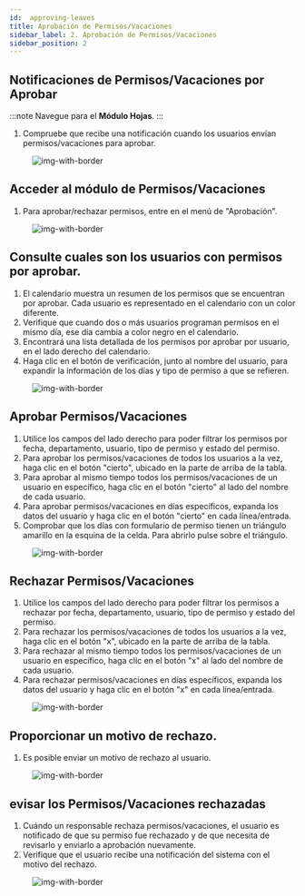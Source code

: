 ```yaml
---
id:  approving-leaves
title: Aprobación de Permisos/Vacaciones
sidebar_label: 2. Aprobación de Permisos/Vacaciones
sidebar_position: 2
---
```



## Notificaciones de Permisos/Vacaciones por Aprobar



:::note
Navegue para el **Módulo Hojas**. 
:::


1. Compruebe que recibe una notificación cuando los usuarios envían permisos/vacaciones para aprobar.

<figure>

![img-with-border](/img/university/leaves/approve-leaves10.png)
<figcaption></figcaption>
</figure>


## Acceder al módulo de Permisos/Vacaciones

1. Para aprobar/rechazar permisos, entre en el menú de "Aprobación".

<figure>

![img-with-border](/img/university/leaves/approve-leaves1.png)
<figcaption></figcaption>
</figure>


## Consulte cuales son los usuarios con permisos por aprobar.

1. El calendario muestra un resumen de los permisos que se encuentran por aprobar. Cada usuario es representado en el calendario con un color diferente.
2. Verifique que cuando dos o más usuarios programan permisos en el mismo día, ese día cambia a color negro en el calendario.
3. Encontrará una lista detallada de los permisos por aprobar por usuario, en el lado derecho del calendario.
4. Haga clic en el botón de verificación, junto al nombre del usuario, para expandir la información de los días y tipo de permiso a que se refieren.

<figure>

![img-with-border](/img/university/leaves/approve-leaves2.png)
<figcaption></figcaption>
</figure>


## Aprobar Permisos/Vacaciones

1. Utilice los campos del lado derecho para poder filtrar los permisos por fecha, departamento, usuario, tipo de permiso y estado del permiso.
2. Para aprobar los permisos/vacaciones de todos los usuarios a la vez, haga clic en el botón "cierto", ubicado en la parte de arriba de la tabla.
3. Para aprobar al mismo tiempo todos los permisos/vacaciones de un usuario en específico, haga clic en el botón "cierto" al lado del nombre de cada usuario.
4. Para aprobar permisos/vacaciones en días específicos, expanda los datos del usuario y haga clic en el botón "cierto" en cada línea/entrada.
5. Comprobar que los días con formulario de permiso tienen un triángulo amarillo en la esquina de la celda. Para abrirlo pulse sobre el triángulo.

<figure>

![img-with-border](/img/university/leaves/approve-leaves3.png)
<figcaption></figcaption>
</figure>

## Rechazar Permisos/Vacaciones

1. Utilice los campos del lado derecho para poder filtrar los permisos a rechazar por fecha, departamento, usuario, tipo de permiso y estado del permiso.
2. Para rechazar los permisos/vacaciones de todos los usuarios a la vez, haga clic en el botón "x", ubicado en la parte de arriba de la tabla.
3. Para rechazar al mismo tiempo todos los permisos/vacaciones de un usuario en específico, haga clic en el botón "x" al lado del nombre de cada usuario.
4. Para rechazar permisos/vacaciones en días específicos, expanda los datos del usuario y haga clic en el botón "x" en cada línea/entrada.

<figure>

![img-with-border](/img/university/leaves/approve-leaves4.png)
<figcaption></figcaption>
</figure>

  
## Proporcionar un motivo de rechazo.

1. Es posible enviar un motivo de rechazo al usuario. 


<figure>

![img-with-border](/img/university/leaves/approve-leaves5.png)
<figcaption> </figcaption>
</figure>


## evisar los Permisos/Vacaciones rechazadas

1. Cuándo un responsable rechaza permisos/vacaciones, el usuario es notificado de que su permiso fue rechazado y de que necesita de revisarlo y enviarlo a aprobación nuevamente.
2. Verifique que el usuario recibe una notificación del sistema con el motivo del rechazo.

<figure>

![img-with-border](/img/university/leaves/approve-leaves6.png)
<figcaption> </figcaption>
</figure>
